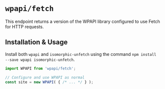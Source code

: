 # `wpapi/fetch`

This endpoint returns a version of the WPAPI library configured to use Fetch for HTTP requests.

## Installation & Usage

Install both `wpapi` and `isomorphic-unfetch` using the command `npm install --save wpapi isomorphic-unfetch`.

```js
import WPAPI from 'wpapi/fetch';

// Configure and use WPAPI as normal
const site = new WPAPI( { /* ... */ } );
```
